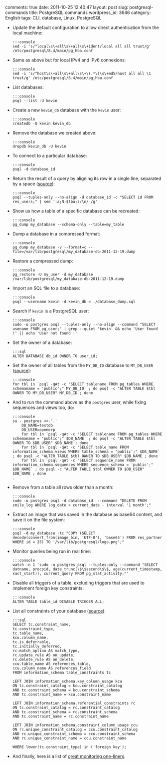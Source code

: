 comments: true
date: 2011-10-25 12:40:47
layout: post
slug: postgresql-commands
title: PostgreSQL commands
wordpress_id: 3646
category: English
tags: CLI, database, Linux, PostgreSQL

  * Update the default configuration to allow direct authentication from the local machine:

        :::console
        sed -i 's/^local\s\+all\s\+all\s\+ident/local all all trust/g' /etc/postgresql/8.4/main/pg_hba.conf

  * Same as above but for local IPv4 and IPv6 connexions:

        :::console
        sed -i 's/^host\s\+all\s\+all\s\+\(.*\)\s\+md5/host all all \1 trust/g' /etc/postgresql/8.4/main/pg_hba.conf

  * List databases:

        :::console
        psql --list -U kevin

  * Create a new `kevin_db` database with the `kevin` user:

        :::console
        createdb -U kevin kevin_db

  * Remove the database we created above:

        :::console
        dropdb kevin_db -U kevin

  * To connect to a particular database:

        :::console
        psql -d database_id

  * Return the result of a query by aligning its row in a single line, separated by a space ([source](http://stackoverflow.com/a/1252191)):

        :::console
        psql --tuples-only --no-align -d database_id -c "SELECT id FROM res_users;" | sed ':a;N;$!ba;s/\n/ /g'

  * Show us how a table of a specific database can be recreated:

        :::console
        pg_dump my_database --schema-only --table=my_table

  * Dump a database in a compressed format:

        :::console
        pg_dump my_database -v --format=c --file=/var/lib/postgresql/my_database-db-2011-12-19.dump

  * Restore a compressed dump:

        :::console
        pg_restore -U my_user -d my_database /var/lib/postgresql/my_database-db-2011-12-19.dump

  * Import an SQL file to a database:

        :::console
        psql --username kevin -d kevin_db < ./database_dump.sql

  * Search if `kevin` is a PostgreSQL user:

        :::console
        sudo -u postgres psql --tuples-only --no-align --command "SELECT usename FROM pg_user;" | grep --quiet 'kevin' && echo 'User found !' || echo 'User not found !'

  * Set the owner of a database:

        :::sql
        ALTER DATABASE db_id OWNER TO user_id;

  * Set the owner of all tables from the `MY_DB_ID` database to `MY_DB_USER` ([source](http://stackoverflow.com/questions/1348126/modify-owner-on-all-tables-simultaneously-in-postgresql)):

        :::console
        for tbl in `psql -qAt -c "SELECT tablename FROM pg_tables WHERE schemaname = 'public';" MY_DB_ID` ; do psql -c "ALTER TABLE $tbl OWNER TO MY_DB_USER" MY_DB_ID ; done

  * And to run the command above as the `postgres` user, while fixing sequences and views too, do:

        :::console
        su - postgres <<-'.'
            DB_NAME=testdb
            DB_USER=openerp
            for tbl in `psql -qAt -c "SELECT tablename FROM pg_tables WHERE schemaname = 'public';" $DB_NAME` ; do psql -c "ALTER TABLE $tbl OWNER TO $DB_USER" $DB_NAME ; done
            for tbl in `psql -qAt -c "SELECT table_name FROM information_schema.views WHERE table_schema = 'public';" $DB_NAME` ; do psql -c "ALTER TABLE $tbl OWNER TO $DB_USER" $DB_NAME ; done
            for tbl in `psql -qAt -c "SELECT sequence_name FROM information_schema.sequences WHERE sequence_schema = 'public';" $DB_NAME` ; do psql -c "ALTER TABLE $tbl OWNER TO $DB_USER" $DB_NAME ; done
        .

  * Remove from a table all rows older than a month:

        :::console
        sudo -u postgres psql -d database_id  --command "DELETE FROM smile_log WHERE log_date > current_date - interval '1 month';"

  * Extract an image that was saved in the database as base64 content, and save it on the file system:

        :::console
        psql -d my_database -tc "COPY (SELECT decode(convert_from(image_bin, 'UTF-8'), 'base64') FROM res_partner WHERE id = 25) TO '/var/lib/postgresql/logo.png';"

  * Monitor queries being run in real time:

        :::console
        watch -n 1 'sudo -u postgres psql --tuples-only --command "SELECT datname, procpid, date_trunc(\$\$second\$\$, age(current_timestamp, xact_start)), current_query FROM pg_stat_activity;"'

  * Disable all triggers of a table, excluding triggers that are used to implement foreign key constraints:

        :::console
        ALTER TABLE table_id DISABLE TRIGGER ALL;

  * List all constraints of your database ([source](http://solaimurugan.blogspot.com/2010/10/list-out-all-forien-key-constraints.html)):

        :::sql
        SELECT tc.constraint_name,
        tc.constraint_type,
        tc.table_name,
        kcu.column_name,
        tc.is_deferrable,
        tc.initially_deferred,
        rc.match_option AS match_type,
        rc.update_rule AS on_update,
        rc.delete_rule AS on_delete,
        ccu.table_name AS references_table,
        ccu.column_name AS references_field
        FROM information_schema.table_constraints tc

        LEFT JOIN information_schema.key_column_usage kcu
        ON tc.constraint_catalog = kcu.constraint_catalog
        AND tc.constraint_schema = kcu.constraint_schema
        AND tc.constraint_name = kcu.constraint_name

        LEFT JOIN information_schema.referential_constraints rc
        ON tc.constraint_catalog = rc.constraint_catalog
        AND tc.constraint_schema = rc.constraint_schema
        AND tc.constraint_name = rc.constraint_name

        LEFT JOIN information_schema.constraint_column_usage ccu
        ON rc.unique_constraint_catalog = ccu.constraint_catalog
        AND rc.unique_constraint_schema = ccu.constraint_schema
        AND rc.unique_constraint_name = ccu.constraint_name

        WHERE lower(tc.constraint_type) in ('foreign key');

  * And finally, here is a list of [great monitoring one-liners](http://linuxhow-tos.blogspot.com/2011/03/monitor-postgresql-with-queries.html).


